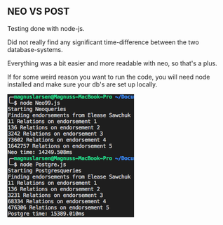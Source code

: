 ## NEO VS POST

Testing done with node-js.

Did not really find any significant time-difference between the two database-systems.

Everything was a bit easier and more readable with neo, so that's a plus.

If for some weird reason you want to run the code, you will need node installed and make sure your db's are set up locally.

![alt text](https://github.com/mawmaw1/postvsneo/blob/master/img/1.png "nå")